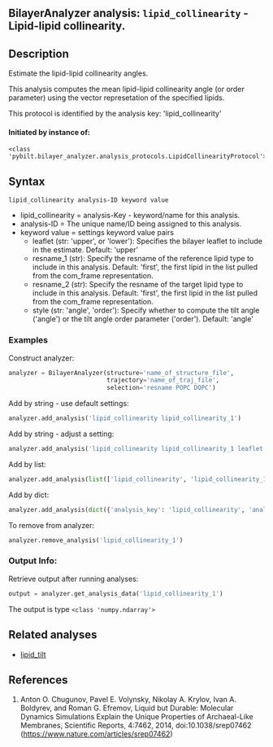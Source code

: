 ## BilayerAnalyzer analysis: ```lipid_collinearity``` - Lipid-lipid collinearity.
 
## Description
 
Estimate the lipid-lipid collinearity angles.

This analysis computes the mean lipid-lipid collinearity angle (or order
parameter) using the vector represetation of the specified lipids.

This protocol is identified by the analysis key: 'lipid_collinearity'


#### Initiated by instance of:
 
    <class 'pybilt.bilayer_analyzer.analysis_protocols.LipidCollinearityProtocol'>

## Syntax

```
lipid_collinearity analysis-ID keyword value
```
* lipid_collinearity = analysis-Key - keyword/name for this analysis.
* analysis-ID = The unique name/ID being assigned to this analysis.
* keyword value = settings keyword value pairs 
    * leaflet (str: 'upper', or 'lower'): Specifies the bilayer leaflet to include in the estimate. Default: 'upper'
    * resname_1 (str): Specify the resname of the reference lipid type to include in this analysis. Default: 'first', the first lipid in the list pulled from the com_frame representation.
    * resname_2 (str): Specify the resname of the target lipid type to include in this analysis. Default: 'first', the first lipid in the list pulled from the com_frame representation.
    * style (str: 'angle', 'order'): Specify whether to compute the tilt angle ('angle') or the tilt angle order parameter ('order'). Default: 'angle'

### Examples
Construct analyzer:
```python
analyzer = BilayerAnalyzer(structure='name_of_structure_file',
                           trajectory='name_of_traj_file',
                           selection='resname POPC DOPC')
```
 
Add by string - use default settings:
```python
analyzer.add_analysis('lipid_collinearity lipid_collinearity_1') 
```
 
Add by string - adjust a setting: 
```python
analyzer.add_analysis('lipid_collinearity lipid_collinearity_1 leaflet upper')
```
 
Add by list:
```python
analyzer.add_analysis(list(['lipid_collinearity', 'lipid_collinearity_1', dict({'leaflet':'upper'})]))
```
 
Add by dict: 
```python
analyzer.add_analysis(dict({'analysis_key': 'lipid_collinearity', 'analysis_id': 'lipid_collinearity_1','analysis_settings':dict({'leaflet':'upper'})}))
```
 
To remove from analyzer: 
```python
analyzer.remove_analysis('lipid_collinearity_1')
```
 
### Output Info:
Retrieve output after running analyses:
```python
output = analyzer.get_analysis_data('lipid_collinearity_1')
```
 
The output is type ```<class 'numpy.ndarray'>```
 
## Related analyses
* [lipid_tilt](lipid_tilt.html)

## References

1. Anton O. Chugunov,  Pavel E. Volynsky, Nikolay A. Krylov,
Ivan A. Boldyrev, and Roman G. Efremov,  Liquid but Durable:
Molecular Dynamics Simulations Explain the Unique Properties of
Archaeal-Like Membranes, Scientific Reports, 4:7462, 2014,
doi:10.1038/srep07462
(https://www.nature.com/articles/srep07462)

